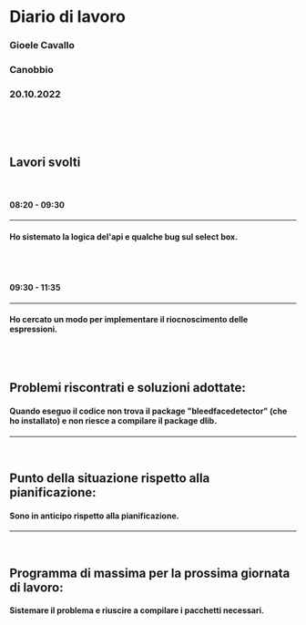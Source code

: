 # **Diario di lavoro**

### **Gioele Cavallo**
### Canobbio
### 20.10.2022
<br><br><br>


## **Lavori svolti**

<br>

#### 08:20 - 09:30
---
#### Ho sistemato la logica del'api e qualche bug sul select box.

<br>
<br>

#### 09:30 - 11:35
---
#### Ho cercato un modo per implementare il riocnoscimento delle espressioni.

<br>
<br>

## **Problemi riscontrati e soluzioni adottate:**
#### Quando eseguo il codice non trova il package "bleedfacedetector" (che ho installato) e non riesce a compilare il package dlib.

---
<br>

## **Punto della situazione rispetto alla pianificazione:**
#### Sono in anticipo rispetto alla pianificazione.
---
<br>

## **Programma di massima per la prossima giornata di lavoro:**
#### Sistemare il problema e riuscire a compilare i pacchetti necessari.